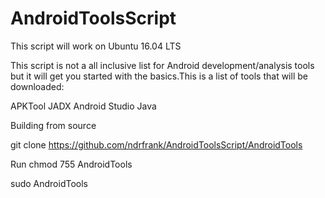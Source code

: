 # AndroidToolsScript
This script will work on Ubuntu 16.04 LTS

This script is not a all inclusive list for Android development/analysis tools but it will get you started with the basics.This is a list of tools that will be downloaded:

APKTool
JADX
Android Studio
Java

Building from source

git clone https://github.com/ndrfrank/AndroidToolsScript/AndroidTools

Run
chmod 755 AndroidTools

sudo AndroidTools
